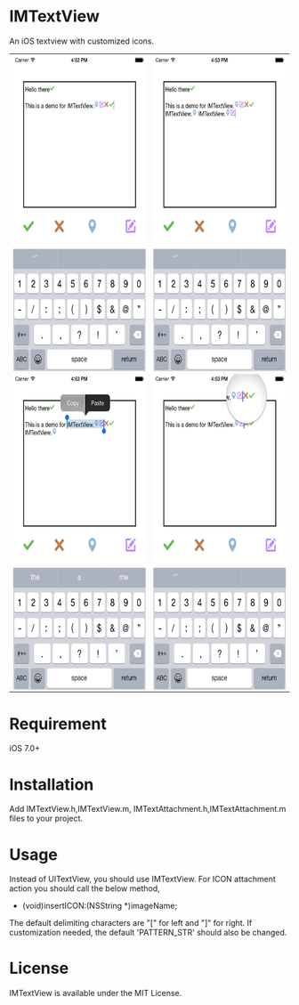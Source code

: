# IMTextView
An iOS textview with customized icons.

<table border="0"><tr><td><img src="screenshots/1.png" align="center" width="320" height="568" ></td><td><img src="screenshots/2.png" align="center" width="320" height="568" ></td></tr><tr><td><img src="screenshots/3.png" align="center" width="320" height="568" ></td><td><img src="screenshots/4.png" align="center" width="320" height="568" ></td></tr></table>

# Requirement
iOS 7.0+

# Installation

Add IMTextView.h,IMTextView.m, IMTextAttachment.h,IMTextAttachment.m files to your project.

# Usage

Instead of UITextView, you should use IMTextView. 
For ICON attachment action you should call the below method,

- (void)insertICON:(NSString *)imageName;


The default delimiting characters are  "[" for left and "]" for right. If customization needed, the default 
'PATTERN_STR' should also be changed.

# License
IMTextView is available under the MIT License.
